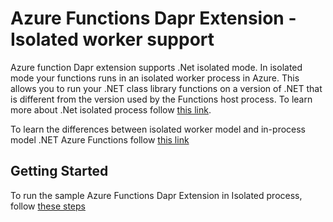 # Azure Functions Dapr Extension - Isolated worker support

Azure function Dapr extension supports .Net isolated mode. In isolated mode your functions runs in an isolated worker process in Azure. This allows you to run your .NET class library functions on a version of .NET that is different from the version used by the Functions host process. To learn more about .Net isolated process follow [this link](https://learn.microsoft.com/en-us/azure/azure-functions/dotnet-isolated-process-guide).

To learn the differences between isolated worker model and in-process model .NET Azure Functions follow [this link](https://learn.microsoft.com/en-us/azure/azure-functions/dotnet-isolated-in-process-differences)

## Getting Started

To run the sample Azure Functions Dapr Extension in Isolated process, follow [these steps][dotnet-out-of-proc-samples]

[dotnet-out-of-proc-samples]: ../samples/dotnet-isolated-azurefunction/README.md

